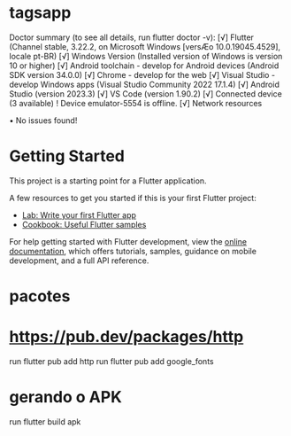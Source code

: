 # tagsapp

Doctor summary (to see all details, run flutter doctor -v):
[√] Flutter (Channel stable, 3.22.2, on Microsoft Windows [versÆo 10.0.19045.4529], locale pt-BR)
[√] Windows Version (Installed version of Windows is version 10 or higher)
[√] Android toolchain - develop for Android devices (Android SDK version 34.0.0)
[√] Chrome - develop for the web
[√] Visual Studio - develop Windows apps (Visual Studio Community 2022 17.1.4)
[√] Android Studio (version 2023.3)
[√] VS Code (version 1.90.2)
[√] Connected device (3 available)
    ! Device emulator-5554 is offline.
[√] Network resources

• No issues found!

# Getting Started
This project is a starting point for a Flutter application.

A few resources to get you started if this is your first Flutter project:
- [Lab: Write your first Flutter app](https://docs.flutter.dev/get-started/codelab)
- [Cookbook: Useful Flutter samples](https://docs.flutter.dev/cookbook)

For help getting started with Flutter development, view the
[online documentation](https://docs.flutter.dev/), which offers tutorials,
samples, guidance on mobile development, and a full API reference.

# pacotes
# https://pub.dev/packages/http
run flutter pub add http
run flutter pub add google_fonts



# gerando o APK 
run flutter build apk


